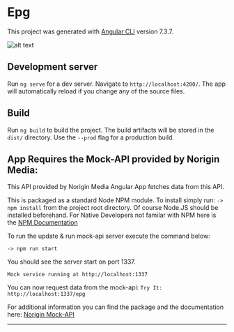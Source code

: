 # Epg

This project was generated with [Angular CLI](https://github.com/angular/angular-cli) version 7.3.7.

![alt text](https://media.giphy.com/media/H5BfZFoupN58Es2eFM/giphy.gif "App Preview")

## Development server

Run `ng serve` for a dev server. Navigate to `http://localhost:4200/`. The app will automatically reload if you change any of the source files.

## Build

Run `ng build` to build the project. The build artifacts will be stored in the `dist/` directory. Use the `--prod` flag for a production build.

## App Requires the Mock-API provided by Norigin Media:

This API provided by Norigin Media Angular App fetches data from this API.

This is packaged as a standard Node NPM module. To install simply run: `-> npm install` from the project root directory.
Of course Node.JS should be installed beforehand. For Native Developers not familar with NPM here is the [NPM Documentation](https://docs.npmjs.com/getting-started/installing-node)

To run the update & run mock-api server execute the command below:

```
-> npm run start
```
You should see the server start on port 1337.
```
Mock service running at http://localhost:1337
```
You can now request data from the mock-api: 
`Try It: http://localhost:1337/epg`


For additional information you can find the package and the documentation here: [Norigin Mock-API](https://github.com/NoriginMedia/mock-api/tree/cloudberry)

---

